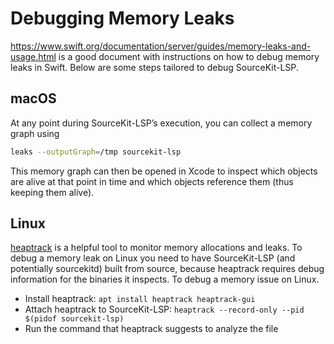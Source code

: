 # Debugging Memory Leaks

https://www.swift.org/documentation/server/guides/memory-leaks-and-usage.html is a good document with instructions on how to debug memory leaks in Swift. Below are some steps tailored to debug SourceKit-LSP.

## macOS

At any point during SourceKit-LSP’s execution, you can collect a memory graph using

```bash
leaks --outputGraph=/tmp sourcekit-lsp
```

This memory graph can then be opened in Xcode to inspect which objects are alive at that point in time and which objects reference them (thus keeping them alive).

## Linux

[heaptrack](https://github.com/KDE/heaptrack) is a helpful tool to monitor memory allocations and leaks. To debug a memory leak on Linux you need to have SourceKit-LSP (and potentially sourcekitd) built from source, because heaptrack requires debug information for the binaries it inspects. To debug a memory issue on Linux.

- Install heaptrack: `apt install heaptrack heaptrack-gui`
- Attach heaptrack to SourceKit-LSP: `heaptrack --record-only --pid $(pidof sourcekit-lsp)`
- Run the command that heaptrack suggests to analyze the file
